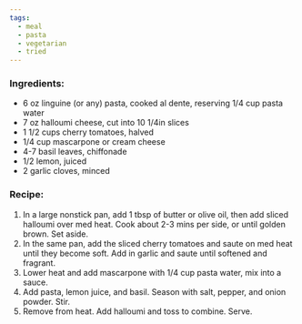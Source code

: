 ```yaml
---
tags:
  - meal
  - pasta
  - vegetarian
  - tried
---
```

### Ingredients:
- 6 oz linguine (or any) pasta, cooked al dente, reserving 1/4 cup pasta water
- 7 oz halloumi cheese, cut into 10 1/4in slices
- 1 1/2 cups cherry tomatoes, halved
- 1/4 cup mascarpone or cream cheese
- 4-7 basil leaves, chiffonade
- 1/2 lemon, juiced
- 2 garlic cloves, minced

### Recipe:
1. In a large nonstick pan, add 1 tbsp of butter or olive oil, then add sliced halloumi over med heat. Cook about 2-3 mins per side, or until golden brown. Set aside.
2. In the same pan, add the sliced cherry tomatoes and saute on med heat until they become soft. Add in garlic and saute until softened and fragrant. 
3. Lower heat and add mascarpone with 1/4 cup pasta water, mix into a sauce.
4. Add pasta, lemon juice, and basil. Season with salt, pepper, and onion powder. Stir.
5. Remove from heat. Add halloumi and toss to combine. Serve. 